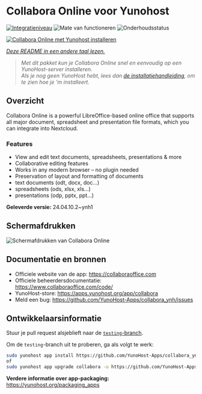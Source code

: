 <!--
NB: Deze README is automatisch gegenereerd door <https://github.com/YunoHost/apps/tree/master/tools/readme_generator>
Hij mag NIET handmatig aangepast worden.
-->

# Collabora Online voor Yunohost

[![Integratieniveau](https://apps.yunohost.org/badge/integration/collabora)](https://ci-apps.yunohost.org/ci/apps/collabora/)
![Mate van functioneren](https://apps.yunohost.org/badge/state/collabora)
![Onderhoudsstatus](https://apps.yunohost.org/badge/maintained/collabora)

[![Collabora Online met Yunohost installeren](https://install-app.yunohost.org/install-with-yunohost.svg)](https://install-app.yunohost.org/?app=collabora)

*[Deze README in een andere taal lezen.](./ALL_README.md)*

> *Met dit pakket kun je Collabora Online snel en eenvoudig op een YunoHost-server installeren.*  
> *Als je nog geen YunoHost hebt, lees dan [de installatiehandleiding](https://yunohost.org/install), om te zien hoe je 'm installeert.*

## Overzicht

Collabora Online is a powerful LibreOffice-based online office that supports all major document, spreadsheet and presentation file formats, which you can integrate into Nextcloud.

### Features

- View and edit text documents, spreadsheets, presentations & more
- Collaborative editing features
- Works in any modern browser – no plugin needed
- Preservation of layout and formatting of documents
- text documents (odt, docx, doc…)
- spreadsheets (ods, xlsx, xls…)
- presentations (odp, pptx, ppt…)


**Geleverde versie:** 24.04.10.2~ynh1

## Schermafdrukken

![Schermafdrukken van Collabora Online](./doc/screenshots/Nextcloud-writer.png)

## Documentatie en bronnen

- Officiele website van de app: <https://collaboraoffice.com>
- Officiele beheerdersdocumentatie: <https://www.collaboraoffice.com/code/>
- YunoHost-store: <https://apps.yunohost.org/app/collabora>
- Meld een bug: <https://github.com/YunoHost-Apps/collabora_ynh/issues>

## Ontwikkelaarsinformatie

Stuur je pull request alsjeblieft naar de [`testing`-branch](https://github.com/YunoHost-Apps/collabora_ynh/tree/testing).

Om de `testing`-branch uit te proberen, ga als volgt te werk:

```bash
sudo yunohost app install https://github.com/YunoHost-Apps/collabora_ynh/tree/testing --debug
of
sudo yunohost app upgrade collabora -u https://github.com/YunoHost-Apps/collabora_ynh/tree/testing --debug
```

**Verdere informatie over app-packaging:** <https://yunohost.org/packaging_apps>
